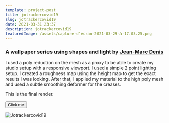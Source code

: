 ```yaml
---
template: project-post
title: jotrackercovid19
slug: jotrackercovid19
date: 2021-03-31 23:37
description: jotrackercovid19
featuredImage: /assets/capture-d’écran-2021-03-29-à-17.03.25.png
---
```

### A wallpaper series using shapes and light by [Jean-Marc Denis](http://jmd.im/black)



I used a poly reduction on the mesh as a proxy to be able to create my studio setup with a responsive viewport. I used a simple 2 point lighting setup. I created a roughness map using the height map to get the exact results I was looking. After that, I applied my material to the high poly mesh and used a subtle smoothing deformer for the creases.



This is the final render.

 <button class="button-primary" name="button" onclick="http://www.google.com">Click me</button>




<div class="kg-card kg-image-card kg-width-full">



![Jotrackercovid19](/assets/jotrackercovid19_2.jpg)




</div>


